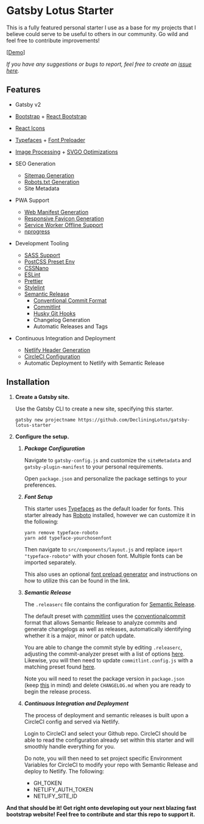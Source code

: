 # Gatsby Lotus Starter

This is a fully featured personal starter I use as a base for my projects that I believe could serve to be useful to others in our community. Go wild and feel free to contribute improvements!

[[Demo](https://gatsby-lotus-starter.netlify.app/)]

_If you have any suggestions or bugs to report, feel free to create an [issue here](https://github.com/DecliningLotus/gatsby-lotus-starter/issues)._

## Features

- Gatsby v2
- [Bootstrap](https://getbootstrap.com/) + [React Bootstrap](https://react-bootstrap.github.io/)
- [React Icons](https://github.com/react-icons/react-icons)
- [Typefaces](https://github.com/KyleAMathews/typefaces) + [Font Preloader](https://github.com/gatsbyjs/gatsby/tree/master/packages/gatsby-plugin-preload-fonts)
- [Image Processing](https://github.com/gatsbyjs/gatsby/tree/master/packages/gatsby-image) + [SVGO Optimizations](https://github.com/vzhou842/gatsby-plugin-optimize-svgs)

- SEO Generation

  - [Sitemap Generation](https://github.com/gatsbyjs/gatsby/tree/master/packages/gatsby-plugin-sitemap)
  - [Robots.txt Generation](https://github.com/mdreizin/gatsby-plugin-robots-txt)
  - Site Metadata

- PWA Support

  - [Web Manifest Generation](https://github.com/gatsbyjs/gatsby/tree/master/packages/gatsby-plugin-manifest)
  - [Responsive Favicon Generation](https://github.com/gatsbyjs/gatsby/tree/master/packages/gatsby-plugin-manifest)
  - [Service Worker Offline Support](https://github.com/gatsbyjs/gatsby/tree/master/packages/gatsby-plugin-offline)
  - [nprogress](https://github.com/gatsbyjs/gatsby/tree/master/packages/gatsby-plugin-nprogress)

- Development Tooling

  - [SASS Support](https://github.com/gatsbyjs/gatsby/tree/master/packages/gatsby-plugin-sass)
  - [PostCSS Preset Env](https://preset-env.cssdb.org/)
  - [CSSNano](https://cssnano.co/)
  - [ESLint](https://eslint.org/)
  - [Prettier](https://prettier.io/)
  - [Stylelint](https://stylelint.io/)
  - [Semantic Release](https://github.com/semantic-release/semantic-release)
    - [Conventional Commit Format](https://www.conventionalcommits.org/)
    - [Commitlint](https://github.com/conventional-changelog/commitlint)
    - [Husky Git Hooks](https://github.com/typicode/husky)
    - Changelog Generation
    - Automatic Releases and Tags

- Continuous Integration and Deployment
  - [Netlify Header Generation](https://github.com/gatsbyjs/gatsby/tree/master/packages/gatsby-plugin-netlify)
  - [CircleCI Configuration](https://circleci.com/)
  - Automatic Deployment to Netlify with Semantic Release

## Installation

1.  **Create a Gatsby site.**

    Use the Gatsby CLI to create a new site, specifying this starter.

    ```shell
    gatsby new projectname https://github.com/DecliningLotus/gatsby-lotus-starter
    ```

2.  **Configure the setup.**

    1.  **_Package Configuration_**

        Navigate to `gatsby-config.js` and customize the `siteMetadata` and `gatsby-plugin-manifest` to your personal requirements.

        Open `package.json` and personalize the package settings to your preferences.

    2.  **_Font Setup_**

        This starter uses [Typefaces](https://github.com/KyleAMathews/typefaces) as the default loader for fonts. This starter already has [Roboto](https://fonts.google.com/specimen/Roboto) installed, however we can customize it in the following:

        ```shell
        yarn remove typeface-roboto
        yarn add typeface-yourchosenfont
        ```

        Then navigate to `src/components/layout.js` and replace `import "typeface-roboto"` with your chosen font. Multiple fonts can be imported separately.

        This also uses an optional [font preload generator](https://github.com/gatsbyjs/gatsby/tree/master/packages/gatsby-plugin-preload-fonts) and instructions on how to utilize this can be found in the link.

    3.  **_Semantic Release_**

        The `.releaserc` file contains the configuration for [Semantic Release](https://github.com/semantic-release/semantic-release).

        The default preset with [commitlint](https://github.com/conventional-changelog/commitlint) uses the [conventionalcommit](https://www.conventionalcommits.org/) format that allows Semantic Release to analyze commits and generate changelogs as well as releases, automatically identifying whether it is a major, minor or patch update.

        You are able to change the commit style by editing `.releaserc`, adjusting the commit-analyzer preset with a list of options [here](https://github.com/semantic-release/commit-analyzer#options). Likewise, you will then need to update `commitlint.config.js` with a matching preset found [here](https://github.com/semantic-release/commit-analyzer#options).

        Note you will need to reset the package version in `package.json` (keep [this](https://semantic-release.gitbook.io/semantic-release/support/faq#can-i-set-the-initial-release-version-of-my-package-to-0-0-1) in mind) and delete `CHANGELOG.md` when you are ready to begin the release process.

    4.  **_Continuous Integration and Deployment_**

        The process of deployment and semantic releases is built upon a CircleCI
        config and served via Netlify.

        Login to CircleCI and select your Github repo. CircleCI should be able to read the configuration already set within this starter and will smoothly handle everything for you.

        Do note, you will then need to set project specific Environment
        Variables for CircleCI to modify your repo with Semantic Release and
        deploy to Netlify. The following:

        - GH_TOKEN
        - NETLIFY_AUTH_TOKEN
        - NETLIFY_SITE_ID

**And that should be it! Get right onto developing out your next blazing fast bootstrap website! Feel free to contribute and star this repo to support it.**
